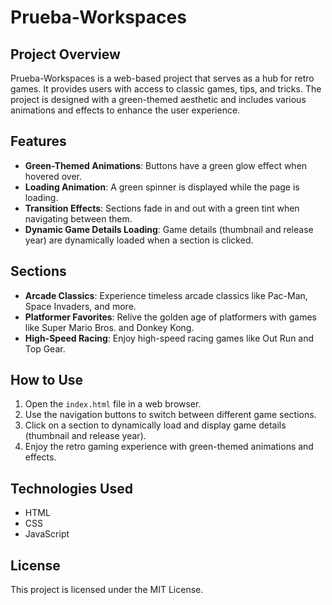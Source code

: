 # Prueba-Workspaces

## Project Overview

Prueba-Workspaces is a web-based project that serves as a hub for retro games. It provides users with access to classic games, tips, and tricks. The project is designed with a green-themed aesthetic and includes various animations and effects to enhance the user experience.

## Features

- **Green-Themed Animations**: Buttons have a green glow effect when hovered over.
- **Loading Animation**: A green spinner is displayed while the page is loading.
- **Transition Effects**: Sections fade in and out with a green tint when navigating between them.
- **Dynamic Game Details Loading**: Game details (thumbnail and release year) are dynamically loaded when a section is clicked.

## Sections

- **Arcade Classics**: Experience timeless arcade classics like Pac-Man, Space Invaders, and more.
- **Platformer Favorites**: Relive the golden age of platformers with games like Super Mario Bros. and Donkey Kong.
- **High-Speed Racing**: Enjoy high-speed racing games like Out Run and Top Gear.

## How to Use

1. Open the `index.html` file in a web browser.
2. Use the navigation buttons to switch between different game sections.
3. Click on a section to dynamically load and display game details (thumbnail and release year).
4. Enjoy the retro gaming experience with green-themed animations and effects.

## Technologies Used

- HTML
- CSS
- JavaScript

## License

This project is licensed under the MIT License.
